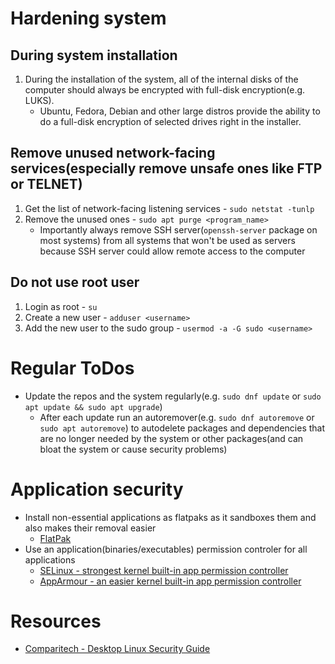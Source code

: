 # Hardening system
## During system installation
1. During the installation of the system, all of the internal disks of the computer should always be encrypted with full-disk encryption(e.g. LUKS).
	* Ubuntu, Fedora, Debian and other large distros provide the ability to do a full-disk encryption of selected drives right in the installer.


## Remove unused network-facing services(especially remove unsafe ones like FTP or TELNET)
1. Get the list of network-facing listening services - `sudo netstat -tunlp`
2. Remove the unused ones - `sudo apt purge <program_name>`
	* Importantly always remove SSH server(`openssh-server` package on most systems) from all systems that won't be used as servers because SSH server could allow remote access to the computer


## Do not use root user
1. Login as root - `su`
2. Create a new user - `adduser <username>`
3. Add the new user to the sudo group - `usermod -a -G sudo <username>`



# Regular ToDos
* Update the repos and the system regularly(e.g. `sudo dnf update` or `sudo apt update && sudo apt upgrade`)
	* After each update run an autoremover(e.g. `sudo dnf autoremove` or `sudo apt autoremove`) to autodelete packages and dependencies that are no longer needed by the system or other packages(and can bloat the system or cause security problems)



# Application security
* Install non-essential applications as flatpaks as it sandboxes them and also makes their removal easier
	* [FlatPak](https://flatpak.org/)
* Use an application(binaries/executables) permission controler for all applications
	* [SELinux - strongest kernel built-in app permission controller](https://selinuxproject.org/page/Main_Page)
	* [AppArmour - an easier kernel built-in app permission controller](https://apparmor.net/)



# Resources
* [Comparitech - Desktop Linux Security Guide](https://www.comparitech.com/blog/information-security/linux-security-guide/)
